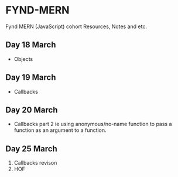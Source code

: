 # FYND-MERN
Fynd MERN (JavaScript) cohort Resources, Notes and etc.

## Day 18 March 
- Objects

## Day 19 March

- Callbacks

## Day 20 March
- Callbacks part 2 ie using anonymous/no-name function to pass a function as an argument to a function.

## Day 25 March

1. Callbacks revison
2. HOF

